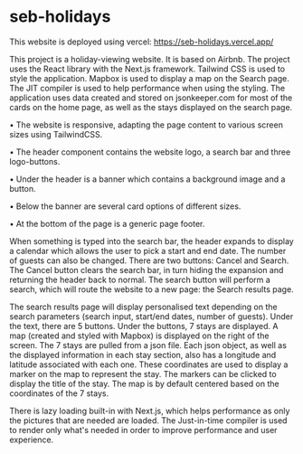 # seb-holidays

This website is deployed using vercel: https://seb-holidays.vercel.app/

This project is a holiday-viewing website. It is based on Airbnb. The project uses the React library with the Next.js framework. Tailwind CSS is used to style the application. Mapbox is used to display a map on the Search page. The JIT compiler is used to help performance when using the styling. The application uses data created and stored on jsonkeeper.com for most of the cards on the home page, as well as the stays displayed on the search page.

• The website is responsive, adapting the page content to various screen sizes using TailwindCSS.

• The header component contains the website logo, a search bar and three logo-buttons.

• Under the header is a banner which contains a background image and a button.

• Below the banner are several card options of different sizes.

• At the bottom of the page is a generic page footer.

When something is typed into the search bar, the header expands to display a calendar which allows the user to pick a start and end date. The number of guests can also be changed. There are two buttons: Cancel and Search. The Cancel button clears the search bar, in turn hiding the expansion and returning the header back to normal. The search button will perform a search, which will route the website to a new page: the Search results page.

The search results page will display personalised text depending on the search parameters (search input, start/end dates, number of guests). Under the text, there are 5 buttons. Under the buttons, 7 stays are displayed. A map (created and styled with Mapbox) is displayed on the right of the screen. The 7 stays are pulled from a json file. Each json object, as well as the displayed information in each stay section, also has a longitude and latitude associated with each one. These coordinates are used to display a marker on the map to represent the stay. The markers can be clicked to display the title of the stay. The map is by default centered based on the coordinates of the 7 stays.

There is lazy loading built-in with Next.js, which helps performance as only the pictures that are needed are loaded.
The Just-in-time compiler is used to render only what's needed in order to improve performance and user experience.




